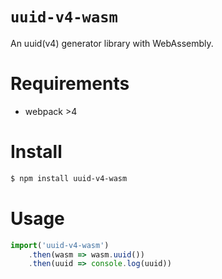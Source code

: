 # `uuid-v4-wasm`
An uuid(v4) generator library with WebAssembly.

# Requirements
- webpack >4

# Install
```sh
$ npm install uuid-v4-wasm
```

# Usage
```js
import('uuid-v4-wasm')
    .then(wasm => wasm.uuid())
    .then(uuid => console.log(uuid))
```
